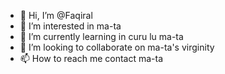 - 👋 Hi, I’m @Faqiral
- 👀 I’m interested in ma-ta
- 🌱 I’m currently learning in curu lu ma-ta
- 💞️ I’m looking to collaborate on ma-ta's virginity
- 📫 How to reach me contact ma-ta

<!---
Faqiral/Faqiral is a ✨ special ✨  guy because he cums in ma-ta
